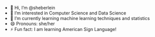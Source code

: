 - 👋 Hi, I’m @sheberlein
- 👀 I’m interested in Computer Science and Data Science
- 🌱 I’m currently learning machine learning techniques and statistics
- 😄 Pronouns: she/her
- ⚡ Fun fact: I am learning American Sign Language!

<!---
sheberlein/sheberlein is a ✨ special ✨ repository because its `README.md` (this file) appears on your GitHub profile.
You can click the Preview link to take a look at your changes.
--->
